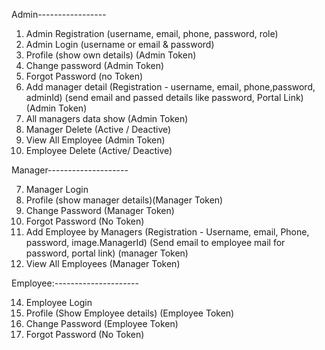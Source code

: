 Admin-----------------


1. Admin Registration (username, email, phone, password, role)
2. Admin Login (username or email & password)
3. Profile (show own details) (Admin Token)
4. Change password (Admin Token)
5. Forgot Password (no Token)
6. Add manager detail (Registration - username, email, phone,password, adminId)
(send email and passed details like password, Portal Link) (Admin Token)
11. All managers data show (Admin Token)
12. Manager Delete (Active / Deactive)
19. View All Employee (Admin Token)
20. Employee Delete (Active/ Deactive)

Manager--------------------


7. Manager Login 
8. Profile (show manager details)(Manager Token)
9. Change Password (Manager Token)
10. Forgot Password (No Token)
13. Add Employee by Managers (Registration - Username, email, Phone, password, image.ManagerId)
(Send email to employee mail for password, portal link) (manager Token)
18. View All Employees (Manager Token)


Employee:---------------------


14. Employee Login
15. Profile (Show Employee details) (Employee Token)
16. Change Password (Employee Token)
17. Forgot Password (No Token)